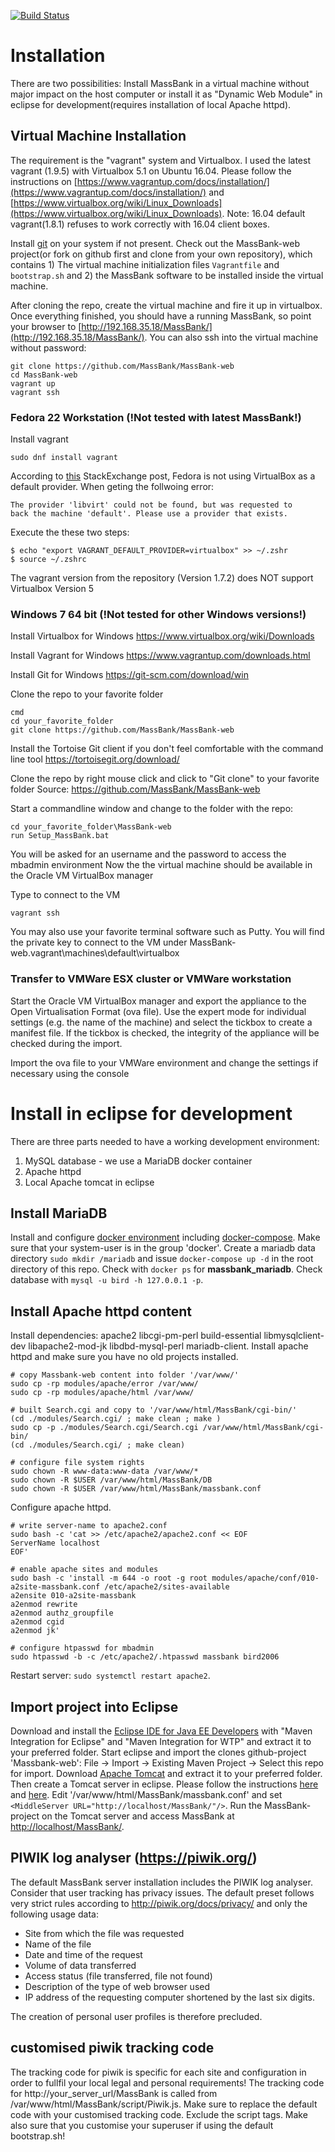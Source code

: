 [![Build
Status](https://travis-ci.org/MassBank/MassBank-web.svg?branch=master)](https://travis-ci.org/MassBank/MassBank-web)

# Installation

There are two possibilities: Install MassBank in a virtual machine
without major impact on the host computer or install it as "Dynamic Web Module"
in eclipse for development(requires installation of local Apache httpd).

## Virtual Machine Installation
The requirement is the "vagrant" system and Virtualbox. I used the latest vagrant (1.9.5) with Virtualbox 5.1 on 
Ubuntu 16.04. Please follow the instructions on [https://www.vagrantup.com/docs/installation/](https://www.vagrantup.com/docs/installation/) and [https://www.virtualbox.org/wiki/Linux_Downloads](https://www.virtualbox.org/wiki/Linux_Downloads).
Note: 16.04 default vagrant(1.8.1) refuses to work correctly with 16.04 client boxes.

Install [git](https://git-scm.com/book/en/v2/Getting-Started-Installing-Git) on your system if not present. Check out the MassBank-web project(or fork on github first and clone from your own repository), 
which contains 1) The virtual machine initialization files 
`Vagrantfile` and `bootstrap.sh` and 2) the MassBank software 
to be installed inside the virtual machine. 

After cloning the repo, create the virtual machine 
and fire it up in virtualbox. Once everything finished, 
you  should have a running MassBank, so point your browser 
to [http://192.168.35.18/MassBank/](http://192.168.35.18/MassBank/). You can also ssh into 
the virtual machine without password:

```
git clone https://github.com/MassBank/MassBank-web
cd MassBank-web 
vagrant up
vagrant ssh
```

### Fedora 22 Workstation (!Not tested with latest MassBank!)

Install vagrant

```
sudo dnf install vagrant
```
According to [this](https://unix.stackexchange.com/questions/194691/use-virtualbox-provider-by-default-on-fedora-21) StackExchange post, Fedora is not using VirtualBox as a default provider.
When geting the follwoing error:
```
The provider 'libvirt' could not be found, but was requested to
back the machine 'default'. Please use a provider that exists.
```
Execute the these two steps:
```
$ echo "export VAGRANT_DEFAULT_PROVIDER=virtualbox" >> ~/.zshr
$ source ~/.zshrc
```
The vagrant version from the repository (Version 1.7.2) does NOT support Virtualbox Version 5


### Windows 7 64 bit (!Not tested for other Windows versions!)
Install Virtualbox for Windows
https://www.virtualbox.org/wiki/Downloads

Install Vagrant for Windows
https://www.vagrantup.com/downloads.html

Install Git for Windows
https://git-scm.com/download/win

Clone the repo to your favorite folder

```
cmd
cd your_favorite_folder
git clone https://github.com/MassBank/MassBank-web
```

Install the Tortoise Git client if you don't feel comfortable with the command line tool
https://tortoisegit.org/download/

Clone the repo by right mouse click and click to "Git clone" to your favorite folder 
Source: https://github.com/MassBank/MassBank-web

Start a commandline window and change to the folder with the repo:
```
cd your_favorite_folder\MassBank-web
run Setup_MassBank.bat
```
You will be asked for an username and the password to access the mbadmin environment
Now the the virtual machine should be available in the Oracle VM VirtualBox manager

Type to connect to the VM
```
vagrant ssh
```
You may also use your favorite terminal software such as Putty. You will find the private key to connect to the VM under
MassBank-web\.vagrant\machines\default\virtualbox

### Transfer to VMWare ESX cluster or VMWare workstation
Start the Oracle VM VirtualBox manager and export the appliance to the Open Virtualisation Format (ova file).
Use the expert mode for individual settings (e.g. the name of the machine) and select the tickbox to create a manifest file.
If the tickbox is checked, the integrity of the appliance will be checked during the import.

Import the ova file to your VMWare environment and change the settings if necessary using the console

# Install in eclipse for development

There are three parts needed to have a working development environment:
1. MySQL database - we use a MariaDB docker container
2. Apache httpd
3. Local Apache tomcat in eclipse

## Install MariaDB
Install and configure [docker environment](https://store.docker.com/editions/community/docker-ce-server-ubuntu) including [docker-compose](https://docs.docker.com/compose/install/). Make sure that your system-user is in the group 'docker'. Create a mariadb data directory `sudo mkdir /mariadb` and issue `docker-compose up -d` in the root directory of this repo. Check with `docker ps` for **massbank_mariadb**. Check database with `mysql -u bird -h 127.0.0.1 -p`.

## Install Apache httpd content
Install dependencies: apache2 libcgi-pm-perl build-essential libmysqlclient-dev libapache2-mod-jk libdbd-mysql-perl mariadb-client.
Install apache httpd and make sure you have no old projects installed.
```
# copy Massbank-web content into folder '/var/www/'
sudo cp -rp modules/apache/error /var/www/
sudo cp -rp modules/apache/html /var/www/

# built Search.cgi and copy to '/var/www/html/MassBank/cgi-bin/'
(cd ./modules/Search.cgi/ ; make clean ; make ) 
sudo cp -p ./modules/Search.cgi/Search.cgi /var/www/html/MassBank/cgi-bin/
(cd ./modules/Search.cgi/ ; make clean)

# configure file system rights
sudo chown -R www-data:www-data /var/www/*
sudo chown -R $USER /var/www/html/MassBank/DB
sudo chown -R $USER /var/www/html/MassBank/massbank.conf
```
Configure apache httpd.
```
# write server-name to apache2.conf
sudo bash -c 'cat >> /etc/apache2/apache2.conf << EOF
ServerName localhost
EOF'

# enable apache sites and modules
sudo bash -c 'install -m 644 -o root -g root modules/apache/conf/010-a2site-massbank.conf /etc/apache2/sites-available
a2ensite 010-a2site-massbank
a2enmod rewrite
a2enmod authz_groupfile
a2enmod cgid
a2enmod jk'

# configure htpasswd for mbadmin
sudo htpasswd -b -c /etc/apache2/.htpasswd massbank bird2006
```
Restart server: `sudo systemctl restart apache2`.

## Import project into Eclipse
Download and install the [Eclipse IDE for Java EE Developers](https://www.eclipse.org/downloads) with "Maven Integration for Eclipse" and "Maven Integration for WTP" and extract it to your preferred folder. Start eclipse and import the clones github-project 'Massbank-web': File -> Import -> Existing Maven Project -> Select this repo for import. 
Download [Apache Tomcat](http://tomcat.apache.org/) and extract it to your preferred folder.
Then create a Tomcat server in eclipse. Please follow the instructions [here](http://help.eclipse.org/kepler/index.jsp?topic=%2Forg.eclipse.jst.server.ui.doc.user%2Ftopics%2Ftomcat.html) and [here](http://help.eclipse.org/kepler/index.jsp?topic=%2Forg.eclipse.jst.server.ui.doc.user%2Ftopics%2Ftwtomprf.html). Edit '/var/www/html/MassBank/massbank.conf' and set `<MiddleServer URL="http://localhost/MassBank/"/>`. Run the MassBank-project on the Tomcat server and access MassBank at [http://localhost/MassBank/](http://localhost/MassBank/).

## PIWIK log analyser (https://piwik.org/)
The default MassBank server installation includes the PIWIK log analyser. Consider that user tracking has privacy issues.
The default preset follows very strict rules according to http://piwik.org/docs/privacy/ and only the following usage data:

* Site from which the file was requested
* Name of the file
* Date and time of the request
* Volume of data transferred
* Access status (file transferred, file not found)
* Description of the type of web browser used
* IP address of the requesting computer shortened by the last six digits.

The creation of personal user profiles is therefore precluded.

## customised piwik tracking code

The tracking code for piwik is specific for each site and configuration in order to fullfil your local legal and personal requirements!
The tracking code for http://your_server_url/MassBank is called from /var/www/html/MassBank/script/Piwik.js.
Make sure to replace the default code with your customised tracking code. Exclude the script tags.
Make also sure that you customise your superuser if using the default bootstrap.sh!


